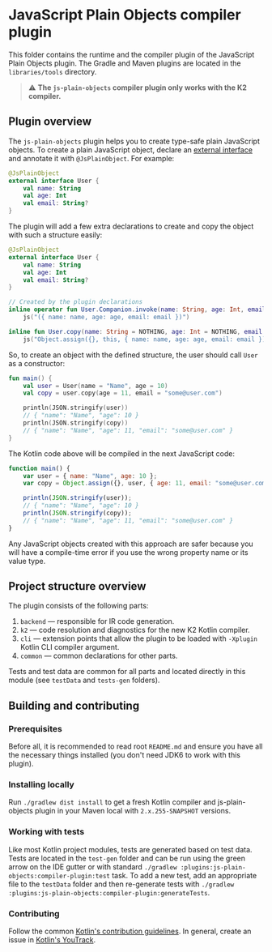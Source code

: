 # JavaScript Plain Objects compiler plugin

This folder contains the runtime and the compiler plugin of the JavaScript Plain Objects plugin.
The Gradle and Maven plugins are located in the `libraries/tools` directory.

> :warning: **The `js-plain-objects` compiler plugin only works with the K2 compiler.**

## Plugin overview

The `js-plain-objects` plugin helps you to create type-safe plain JavaScript objects. To create a plain JavaScript object, declare an [external interface](https://kotlinlang.org/docs/wasm-js-interop.html#external-interfaces) and annotate it with `@JsPlainObject`.
For example:
```kotlin
@JsPlainObject
external interface User {
    val name: String
    val age: Int
    val email: String?
}
```

The plugin will add a few extra declarations to create and copy the object with such a structure easily:
```kotlin
@JsPlainObject
external interface User {
    val name: String
    val age: Int
    val email: String?
}

// Created by the plugin declarations
inline operator fun User.Companion.invoke(name: String, age: Int, email: String? = NOTHING): User =
    js("({ name: name, age: age, email: email })")

inline fun User.copy(name: String = NOTHING, age: Int = NOTHING, email: String? = NOTHING): User =
    js("Object.assign({}, this, { name: name, age: age, email: email })")
```

So, to create an object with the defined structure, the user should call `User` as a constructor:
```kotlin
fun main() {
    val user = User(name = "Name", age = 10)
    val copy = user.copy(age = 11, email = "some@user.com")

    println(JSON.stringify(user)) 
    // { "name": "Name", "age": 10 }
    println(JSON.stringify(copy)) 
    // { "name": "Name", "age": 11, "email": "some@user.com" }
}
```

The Kotlin code above will be compiled in the next JavaScript code:
```javascript
function main() {
    var user = { name: "Name", age: 10 };
    var copy = Object.assign({}, user, { age: 11, email: "some@user.com" });

    println(JSON.stringify(user));
    // { "name": "Name", "age": 10 }
    println(JSON.stringify(copy));
    // { "name": "Name", "age": 11, "email": "some@user.com" }
}
```

Any JavaScript objects created with this approach are safer because you will have a compile-time error if you use the wrong property name or its value type.

## Project structure overview

The plugin consists of the following parts:

1. `backend` — responsible for IR code generation.
2. `k2` — code resolution and diagnostics for the new K2 Kotlin compiler.
3. `cli` — extension points that allow the plugin to be loaded with `-Xplugin` Kotlin CLI compiler argument.
4. `common` — common declarations for other parts.

Tests and test data are common for all parts and located directly in this module (see `testData` and `tests-gen` folders).

## Building and contributing

### Prerequisites

Before all, it is recommended to read root `README.md` and ensure you have all the necessary things installed (you don't need JDK6 to work with this plugin).

### Installing locally

Run `./gradlew dist install` to get a fresh Kotlin compiler and js-plain-objects plugin in your Maven local with `2.x.255-SNAPSHOT` versions.

### Working with tests

Like most Kotlin project modules, tests are generated based on test data.
Tests are located in the `test-gen` folder and can be run using the green arrow on the IDE gutter or with standard
`./gradlew :plugins:js-plain-objects:compiler-plugin:test` task.
To add a new test, add an appropriate file to the `testData` folder and then re-generate tests with `./gradlew :plugins:js-plain-objects:compiler-plugin:generateTests`.

### Contributing

Follow the common [Kotlin's contribution guidelines](../../docs/contributing.md).
In general, create an issue in [Kotlin's YouTrack](https://youtrack.jetbrains.com/issues/KT). 
